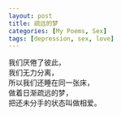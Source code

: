 ```yaml
---
layout: post
title: 疏远的梦
categories: [My Poems, Sex]
tags: [depression, sex, love]
---
```


我们厌倦了彼此，  
我们无力分离，  
所以我们还睡在同一张床，  
做着日渐疏远的梦，  
把还未分手的状态叫做相爱。
